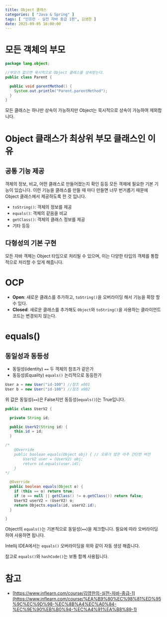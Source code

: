 ```yaml
---
title: Object 클래스
categories: [ "Java & Spring" ]
tags: [ "인프런 - 실전 자바 중급 1편", 김영한 ]
date: 2025-09-05 16:00:00
---
```


# 모든 객체의 부모

```java
package lang.object;

//부모가 없으면 묵시적으로 Object 클래스를 상속받는다.
public class Parent {

  public void parentMethod() {
    System.out.println("Parent.parentMethod");
  }
}
```

모든 클래스는 하나만 상속이 가능하지만 Object는 묵시적으로 상속이 가능하여 제외합니다.

# Object 클래스가 최상위 부모 클래스인 이유

## 공통 기능 제공

객체의 정보, 비교, 어떤 클래스로 만들어졌는지 확인 등등 모든 객체에 필요한 기본 기능이 있습니다. 이런 기능을 클래스를 만들 때 마다 만들면 너무 번거롭기 때문에 Object 클래스에서 제공하도록 한 것 입니다.

- `toString()`: 객체의 정보를 제공
- `equals()`: 객체의 같음을 비교
- `getClass()`: 객체의 클래스 정보를 제공
- 기타 등등

## 다형성의 기본 구현

모든 자바 객체는 Object 타입으로 처리될 수 있으며, 이는 다양한 타입의 객체를 통합적으로 처리할 수 있게 해줍니다.

# OCP

- **Open**: 새로운 클래스를 추가하고, `toString()`을 오버라이딩 해서 기능을 확장 할 수 있다.
- **Closed**: 새로운 클래스를 추가해도 `Object`와 `toString()`을 사용하는 클라이언트 코드는 변경되지 않는다.

# equals()

## 동일성과 동등성

- 동일성(identity) `==` 두 객체의 참조가 같은가
- 동등성(Equality) `equals()` 논리적으로 동등한가

```java
User a = new User("id-100") //참조 x001
User b = new User("id-100") //참조 x002
```

위 값은 동일성(`==`)은 False지만 동등성(`equals()`)는 True입니다.

```java
public class UserV2 {

  private String id;

  public UserV2(String id) {
    this.id = id;
  }

/*
    @Override
    public boolean equals(Object obj) { // 오류가 많은 아주 간단한 버전
        UserV2 user = (UserV2) obj;
        return id.equals(user.id);
    }
*/

  @Override
  public boolean equals(Object o) {
    if (this == o) return true;
    if (o == null || getClass() != o.getClass()) return false;
    UserV2 userV2 = (UserV2) o;
    return Objects.equals(id, userV2.id);
  }

}
```

Object의 `equals()`는 기본적으로 동일성(`==`)을 체크합니다. 필요에 따라 오버라이딩하여 사용하면 됩니다.

Intellij IDEA에서는 `equals()` 오버라이딩을 위와 같이 자동 생성 해줍니다.

참고로 `equals()`와 `hashCode()`는 보통 함께 사용됩니다.

# 참고

- [https://www.inflearn.com/course/김영한의-실전-자바-중급-1](https://www.inflearn.com/course/%EA%B9%80%EC%98%81%ED%95%9C%EC%9D%98-%EC%8B%A4%EC%A0%84-%EC%9E%90%EB%B0%94-%EC%A4%91%EA%B8%89-1)
